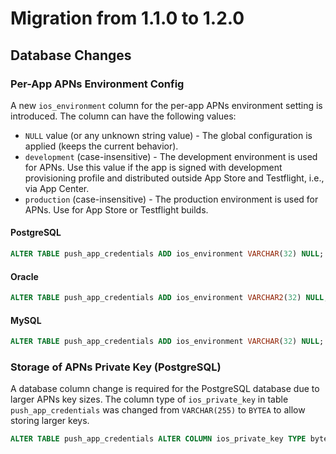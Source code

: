 # Migration from 1.1.0 to 1.2.0

## Database Changes

### Per-App APNs Environment Config

A new `ios_environment` column for the per-app APNs environment setting is introduced. The column can have the following values:

- `NULL` value (or any unknown string value) - The global configuration is applied (keeps the current behavior).
- `development` (case-insensitive) - The development environment is used for APNs. Use this value if the app is signed with development provisioning profile and distributed outside App Store and Testflight, i.e., via App Center.
- `production` (case-insensitive) - The production environment is used for APNs. Use for App Store or Testflight builds.

#### PostgreSQL

```sql
ALTER TABLE push_app_credentials ADD ios_environment VARCHAR(32) NULL;
```

#### Oracle

```sql
ALTER TABLE push_app_credentials ADD ios_environment VARCHAR2(32) NULL;
```

#### MySQL

```sql
ALTER TABLE push_app_credentials ADD ios_environment VARCHAR(32) NULL;
```

### Storage of APNs Private Key (PostgreSQL)

A database column change is required for the PostgreSQL database due to larger APNs key sizes. The column type of `ios_private_key` in table `push_app_credentials` was changed from `VARCHAR(255)` to `BYTEA` to allow storing larger keys.

```sql
ALTER TABLE push_app_credentials ALTER COLUMN ios_private_key TYPE bytea USING ios_private_key::bytea;
```